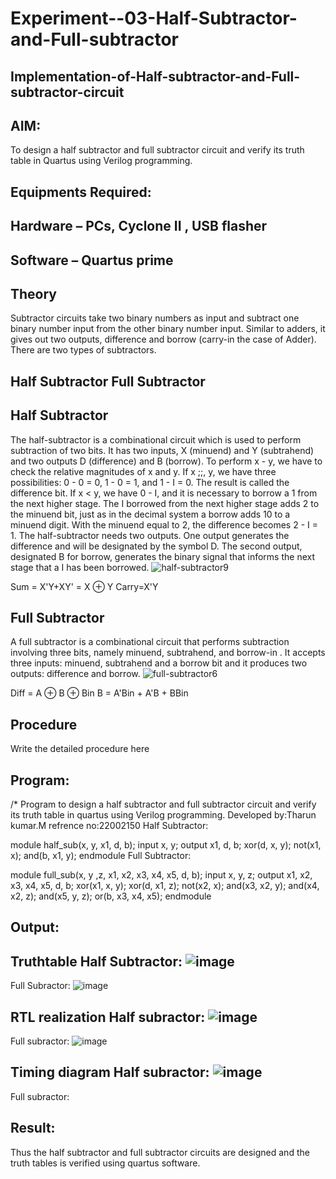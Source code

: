 # Experiment--03-Half-Subtractor-and-Full-subtractor
## Implementation-of-Half-subtractor-and-Full-subtractor-circuit
## AIM:
To design a half subtractor and full subtractor circuit and verify its truth table in Quartus using Verilog programming.

## Equipments Required:
## Hardware – PCs, Cyclone II , USB flasher
## Software – Quartus prime
## Theory
Subtractor circuits take two binary numbers as input and subtract one binary number input from the other binary number input. Similar to adders, it gives out two outputs, difference and borrow (carry-in the case of Adder). There are two types of subtractors.

## Half Subtractor Full Subtractor
## Half Subtractor
The half-subtractor is a combinational circuit which is used to perform subtraction of two bits. It has two inputs, X (minuend) and Y (subtrahend) and two outputs D (difference) and B (borrow). To perform x - y, we have to check the relative magnitudes of x and y. If x ;;, y, we have three possibilities: 0 - 0 = 0, 1 - 0 = 1, and 1 - I = 0. The result is called the difference bit. If x < y, we have 0 - I, and it is necessary to borrow a 1 from the next higher stage. The I borrowed from the next higher stage adds 2 to the minuend bit, just as in the decimal system a borrow adds 10 to a minuend digit. With the minuend equal to 2, the difference becomes 2 - I = 1. The half-subtractor needs two outputs. One output generates the difference and will be designated by the symbol D. The second output, designated B for borrow, generates the binary signal that informs the next stage that a I has been borrowed.
![half-subtractor9](https://user-images.githubusercontent.com/36288975/166112538-58c3bc7c-ee5d-4e6a-ac8d-8e8328efe27a.png)


Sum = X'Y+XY' = X ⊕ Y
Carry=X'Y

## Full Subtractor
A full subtractor is a combinational circuit that performs subtraction involving three bits, namely minuend, subtrahend, and borrow-in . It accepts three inputs: minuend, subtrahend and a borrow bit and it produces two outputs: difference and borrow. 
![full-subtractor6](https://user-images.githubusercontent.com/36288975/166112541-24c68359-3de8-4674-ae22-8272ffc385ed.png)


Diff = A ⊕ B ⊕ Bin B = A'Bin + A'B + BBin

## Procedure



Write the detailed procedure here 


## Program:
/*
Program to design a half subtractor and full subtractor circuit and verify its truth table in quartus using Verilog programming.
Developed by:Tharun kumar.M
refrence no:22002150
Half Subtractor:

module half_sub(x, y, x1, d, b);
input x, y;
output x1, d, b;
xor(d, x, y);
not(x1, x);
and(b, x1, y);
endmodule
Full Subtractor:

module full_sub(x, y ,z, x1, x2, x3, x4, x5, d, b);
input x, y, z;
output x1, x2, x3, x4, x5, d, b;
xor(x1, x, y);
xor(d, x1, z);
not(x2, x);
and(x3, x2, y);
and(x4, x2, z);
and(x5, y, z);
or(b, x3, x4, x5);
endmodule

## Output:

## Truthtable Half Subtractor: ![image](https://user-images.githubusercontent.com/123470785/214313786-e5849fc7-c80f-47ad-a5fc-c6e6cce6d140.png)
Full Subractor: ![image](https://user-images.githubusercontent.com/123470785/214314540-e4768b18-efca-43f3-8824-255a985e27be.png)





##  RTL realization Half subractor: ![image](https://user-images.githubusercontent.com/123470785/214314844-5c583a28-2c5b-4880-a50c-a7d57f3ee09e.png)
Full subractor: ![image](https://user-images.githubusercontent.com/123470785/214315179-c56558a5-df0c-41e5-a708-0b59527be911.png)



## Timing diagram Half subractor: ![image](https://user-images.githubusercontent.com/123470785/214315473-5e258765-1aa9-40da-b9e8-c6f6522aa2e4.png)
Full subractor: 

## Result:
Thus the half subtractor and full subtractor circuits are designed and the truth tables is verified using quartus software.
